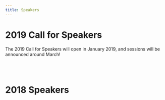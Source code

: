 ```yaml
---
title: Speakers
---
```


# 2019 Call for Speakers

<div class="icon-hr"></div>

The 2019 Call for Speakers will open in January 2019, and sessions will be announced around March!

<br><br>

# 2018 Speakers

<div class="icon-hr"></div>
<br>
